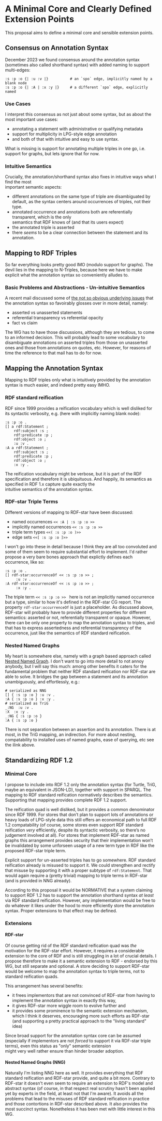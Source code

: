 # A Minimal Core and Clearly Defined Extension Points

This proposal aims to define a minimal core and sensible extension points.


## Consensus on Annotation Syntax

December 2023 we found consensus around the annotation syntax (sometimes also called shorthand syntax) 
with added naming to support multi-edges:

```turtle
:s :p :o {| :u :v |}          # an `spo` edge, implicitly named by a blank node
:s :p :o {| :A | :x :y |}     # a different `spo` edge, explicitly named
```

### Use Cases

I interpret this consensus as not just about some syntax, but as about the most important use cases:

- annotating a statement with administrative or qualifying metadata
- support for multiplicity in LPG-style edge annotation
- and both of that with intuitive and easy to use syntax.

What is missing is support for annotating multiple triples in one go, i.e. support for graphs, 
but lets ignore that for now.

### Intuitive Semantics

Crucially, the annotation/shorthand syntax also fixes in intuitive ways what I find the most  
important semantic aspects:

- different annotations on the same type of triple are disambiguated by default, as the syntax 
  centers around occurrences of triples, not their type.
- annotated occurrence and annotations both are referentially transparent, which is the only  
  semantics that RDF knows of (and that its users expect)
- the annotated triple is asserted
- there *seems* to be a clear connection between the statement and its annotation.


## Mapping to RDF Triples

So far everything looks pretty good IMO (modulo support for graphs). The devil lies in the mapping to
N-Triples, because here we have to make explicit what the annotation syntax so conveniently alludes to.

### Basic Problems and Abstractions - Un-intuitive Semantics

A recent mail discussed some of 
[the not so obvious underlying issues](https://lists.w3.org/Archives/Public/public-rdf-star-wg/2024Jan/0062.html)
that the annotation syntax so favoirably glosses over in more detail, namely:

- asserted vs unasserted statements
- referential transparency vs referential opacity
- fact vs claim

The WG has to have those discussions, although they are tedious, to come to an informed decision.
This will probably lead to some vocabulary to disambiguate annotations on asserted triples from 
those on unasserted ones and those from annotations on quotes, etc. However, for reasons of time 
the reference to that mail has to do for now.


## Mapping the Annotation Syntax

Mapping to RDF triples only what is intuitively provided by the annotation syntax is much easier, and 
indeed pretty easy IMHO.

### RDF standard reification

RDF since 1999 provides a reification vocabulary which is well disliked for its syntactic verbosity, 
e.g. (here with implicitly naming blank node):

```turtle
:s :p :o .
[] a rdf:Statement ;
    rdf:subject :s ;
    rdf:predicate :p ;
    rdf:object :o ;
    :u :v .
:A a rdf:Statement ;
    rdf:subject :s ;
    rdf:predicate :p ;
    rdf:object :o ;
    :x :y .
```
The reification vocabulary might be verbose, but it is part of the RDF specification and therefore 
it is ubiquituous. And happily, its semantics as specified in RDF 1.x capture quite exactly the  
intuitive semantics of the annotation syntax.

### RDF-star Triple Terms

Different versions of mapping  to RDF-star have been discussed:

- named occurrences `<< :A | :s :p :o >>`
- implicitly named occurrences `<< :s :p :o >> `
- triple term types `<<( :s :p :o )>>`
- edge sets `<<[ :s :p :o ]>>`

I won't go into these in detail because I think they are all too convoluted and some of them seem to 
require substantial effort to implement. I'd rather propose a very bare bones approach that explictly
defines each occurrence, like so:
```turtle
:s :p :o .
[] rdf-star:occurrenceOf << :s :p :o >> ;
     :u :v .
:A rdf-star:occurrenceOf << :s :p :o >> ;
     :x :y .
```
The triple term `<< :s :p :o >> ` here is not an implicitly named occurrence but a type, similar to 
how it's defined in the RDF-star CG report.
The property `rdf-star:occurrenceOf` is just a placeholder. As discussed above, RDF-star will probably
have to provide different properties for different semantics: asserted or not, referentially transparent
or opaque. However, there can be only one property to map the annotation syntax to triples, and that has
to express assertedness and referential transparency of the occurrence, just like the semantics of RDF 
standard reification.

### Nested Named Graphs
My heart is somewhere else, namely with a graph based approach called [Nested Named Graph](https://github.com/rat10/nng). 
I don't want to go into more detail to not annoy anybody, but I will say this much: among other benefits 
it caters for the fundamental problem that neither RDF standard reification nor RDF-star are able to 
solve. It bridges the gap between a statement and its annotation unambiguously, and effortlessly, e.g.:
```turtle
# serialized as NNG
[] { :s :p :o } :u :v .
:A { :s :p :o } :x :y .
# serialized as TriG
_:NG  :u :v .
:X  :x :y .
_:NG { :s :p :o }
:A { :s :p :o }
```
There is not separation between an assertion and its annotation. There is at most, in the TriG mapping, 
an indirection. For more about nesting, compatability to installed uses of named graphs, ease of querying, 
etc see the ilink above.


## Standardizing RDF 1.2

### Minimal Core

I propose to include into RDF 1.2 only the annotation syntax (for Turtle, TriG, maybe an equivalent 
in JSON-LD), together with support in SPARQL. The mapping to RDF standard reification normatively 
describes the semantics. Supporting that mapping provides complete RDF 1.2 support.

The reification quad is well disliked, but it provides a common denominator since RDF 1999.
For stores that don’t plan to support lots of annotations or heavy loads of LPG-style data this still 
offers an economical path to full RDF 1.2 compatability (of course, some stores even support RDF 
standard reification *very* efficiently, despite its syntactic verbosity, so there’s no judgement 
involved at all). For stores that implement RDF-star as named graphs this arrangement provides 
security that their implementation won’t be invalidated by some unforseen usage of a new term type
in RDF like the proposed RDF-star triple term.

Explicit support for un-asserted triples has to go somewhere. RDF standard reification already is
misused to support it. We could strengthen and rectify that misuse by supporting it with a proper
subtype of `rdf:Statement`. That would again require a (pretty trivial) mapping to triple terms in 
RDF-star (and is provided in NNG already).

According to this proposal it would be NORMATIVE that a system claiming to support RDF 1.2 has to 
support the annotation shorthand syntax *at least* via RDF standard reification. However, any 
implementation would be free to do whatever it likes under the hood to more efficiently store 
the annotation syntax. Proper extensions to that effect may be defined.


### Extensions

#### RDF-star

Of course getting rid of the RDF standard reification quad was *the* motivation for the RDF-star effort. 
However, it requires a considerable extension to the core of RDF and is still struggling in a lot
of crucial details. I propose therefore to make it a semantic extension to RDF - endorsed by this WG,
but still separate and optional. A store deciding to support RDF-star would be welcome to map the 
annotation syntax to triple terms, not to standard reification quads. 

This arrangement has several benefits:

- it frees implementors that are not convinced of RDF-star from having to implement the annotation
  syntax in exactly this way,
- it gives RDF-star more wiggle room to evolve further and
- it provides some prominence to the semantic extension mechanism, which I think it deserves, 
encouraging more such efforts as RDF-star (and supporting a pretty practical approach to the
"living standard" idea)

Since broad support for the annotation syntax core can be assumed (especially if implementors are not 
*forced* to support it via RDF-star triple terms), even this status as "only" semantic extension  
might very well rather ensure than hinder broader adoption.


#### Nested Named Graphs (NNG)

Naturally I'm listing NNG here as well. It provides everything that RDF standard reification and
RDF-star provide, and quite a bit more. Contrary to RDF-star it doesn't even seem to require an 
extension to RDF's model and abstract syntax (of course, in that respect real scrutiny hasn't been 
applied yet by experts in the field, at least not that I'm aware). It avoids all the problems that 
lead to the misuses of RDF standard reification in practice and those contortions in RDF-star 
described above. It also provides the most succinct syntax. Nonetheless it has been met with little 
interest in this WG.
